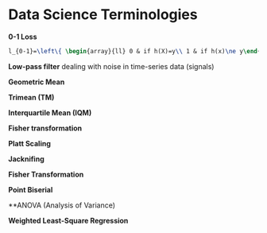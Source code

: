 Data Science Terminologies
==========

**0-1 Loss** 
```tex 
l_{0-1}=\left\{ \begin{array}{ll} 0 & if h(X)=y\\ 1 & if h(x)\ne y\end{array} \right.
```

**Low-pass filter** dealing with noise in time-series data (signals)

**Geometric Mean**

**Trimean (TM)**

**Interquartile Mean (IQM)**


**Fisher transformation**


**Platt Scaling**


**Jacknifing**


**Fisher Transformation**

**Point Biserial**

**ANOVA (Analysis of Variance)

**Weighted Least-Square Regression**
